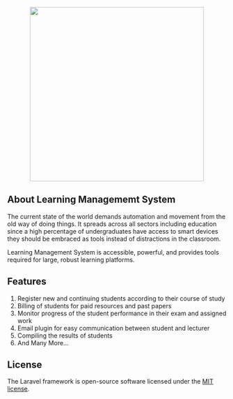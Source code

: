 <p align="center"><img src="https://github.com/MartMbithi/LMS/blob/master/resources/views/LMS_Core/img/logo.png" width="400"></p>



## About Learning Managememt System

The current state of the world demands automation and movement from the old way of doing
things. It spreads across all sectors including education since a high percentage of
undergraduates have access to smart devices they should be embraced as tools instead of
distractions in the classroom.


Learning Management System  is accessible, powerful, and provides tools required for large, robust learning platforms.

## Features

1. Register new and continuing students according to their course of study<br>
2. Billing of students for paid resources and past papers<br>
3. Monitor progress of the student performance in their exam and assigned work<br>
4. Email plugin for easy communication between student and lecturer<br>
5. Compiling the results of students<br>
6. And Many More...


## License

The Laravel framework is open-source software licensed under the [MIT license](https://opensource.org/licenses/MIT).

